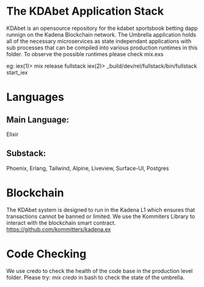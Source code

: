 # The KDAbet Application Stack

KDAbet is an opensource repository for the kdabet sportsbook betting dapp runnign on the Kadena Blockchain network.
The Umbrella application holds all of the necessary microservices as state independant applications with sub processes that can be compiled into various production runtimes in this folder.
To observe the possible runtimes please check mix.exs

eg:  iex(1)> mix release fullstack
     iex(2)> _build/dev/rel/fullstack/bin/fullstack start_iex

# Languages

## Main Language: 
  Elixir

## Substack:  
  Phoenix, Erlang, Tailwind, Alpine, Liveview, Surface-UI, Postgres

# Blockchain

The KDAbet system is designed to run in the Kadena L1 which ensures that transactions cannot be banned or limited.
We use the Kommiters Library to interact with the blockchain smart contract.  https://github.com/kommitters/kadena.ex

# Code Checking

We use credo to check the health of the code base in the production level folder.
Please try:  *mix credo* 
in bash to check the state of the umbrella.

